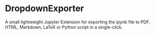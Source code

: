 # DropdownExporter
 A small lightweight Jupyter Extension for exporting the ipynb file to  PDF, HTML, Markdown, LaTeX or Python script in a single-click.
